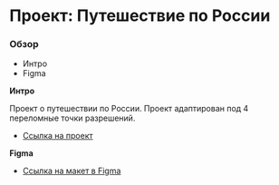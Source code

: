 # Проект: Путешествие по России

### Обзор
* Интро
* Figma


**Интро**

Проект о путешествии по России. Проект адаптирован под 4 переломные точки разрешений.
* [Ссылка на проект](https://eugene-guryanov.github.io/russian-travel/)

**Figma**

* [Ссылка на макет в Figma](https://www.figma.com/file/5S2WSbEFL6awjVWJ0NWL8Q/Sprint-3_-Russia-_-desktop-mobile?node-id=28503%3A0)
